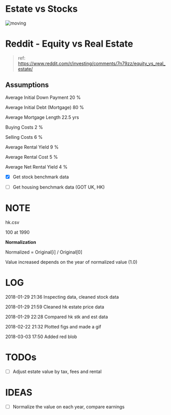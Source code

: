 Estate vs Stocks
================

![moving](hk_figs/movie.gif)

# Reddit - Equity vs Real Estate

> ref: https://www.reddit.com/r/investing/comments/7n79zz/equity_vs_real_estate/

## Assumptions

Average Initial Down Payment    20 %

Average Initial Debt (Mortgage) 80 %

Average Mortgage Length         22.5 yrs

Buying Costs                    2 %

Selling Costs                   6 %

Average Rental Yield            9 %

Average Rental Cost             5 %

Average Net Rental Yield        4 %

- [X] Get stock benchmark data
- [ ] Get housing benchmark data (GOT UK, HK)


# NOTE

hk.csv

100 at 1990

__Normalization__

Normalized = Original[i] / Original[0]

Value increased depends on the year of normalized value (1.0)


# LOG

2018-01-29 21:36    Inspecting data, cleaned stock data

2018-01-29 21:59    Cleaned hk estate price data

2018-01-29 22:28    Compared hk stk and est data

2018-02-22 21:32    Plotted figs and made a gif

2018-03-03 17:50    Added red blob

# TODOs

- [ ] Adjust estate value by tax, fees and rental

# IDEAS

- [ ] Normalize the value on each year, compare earnings